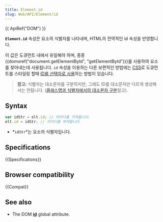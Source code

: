 ```yaml
---
title: Element.id
slug: Web/API/Element/id
---
```


{{ ApiRef("DOM") }}

**`Element.id`** 속성은 요소의 식별자를 나타내며, HTML의 전역적인 id 속성을 반영합니다.

이 값은 도큐먼트 내에서 유일해야 하며, 종종 {{domxref("document.getElementById", "getElementById")}}를 사용하여 요소를 찾아내는데 사용됩니다. `id` 속성을 이용하는 다른 보편적인 방법에는 [CSS](/ko/docs/Web/CSS)로 도큐먼트를 스타일링 할때 [ID를 선택자로 사용](/ko/docs/Web/CSS/ID_selectors)하는 방법이 있습니다.

> **참고:** 식별자는 대소문자를 구분하지만, 그래도 ID를 대소문자만 다르게 생성해서는 안됩니다. ([클래스명과 식별자에서의 대소문자 구분](/ko/docs/Case_Sensitivity_in_class_and_id_Names)참고).

## Syntax

```js
var idStr = elt.id; // 아이디를 가져옵니다.
elt.id = idStr; // 아이디를 부여합니다
```

- *`idStr`*는 요소의 식별자입니다.

## Specifications

{{Specifications}}

## Browser compatibility

{{Compat}}

## See also

- The DOM [**id**](/ko/docs/Web/HTML/Global_attributes/id) global attribute.
